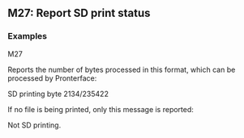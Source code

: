 ## M27: Report SD print status

### Examples

M27

Reports the number of bytes processed in this format, which can be processed by Pronterface:

SD printing byte 2134/235422

If no file is being printed, only this message is reported:

Not SD printing.

